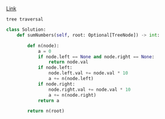 [Link](https://leetcode.com/problems/sum-root-to-leaf-numbers/description/?envType=daily-question&envId=2024-04-15)
```
tree traversal
```
```py
class Solution:
    def sumNumbers(self, root: Optional[TreeNode]) -> int:

        def n(node):
            a = 0
            if node.left == None and node.right == None:
                return node.val
            if node.left:
                node.left.val += node.val * 10
                a += n(node.left)
            if node.right:
                node.right.val += node.val * 10
                a += n(node.right)
            return a

        return n(root)
```
